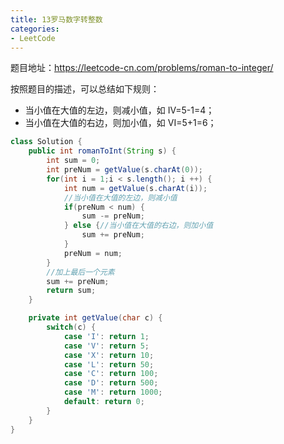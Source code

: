 ```yaml
---
title: 13罗马数字转整数
categories: 
- LeetCode
---
```


题目地址：https://leetcode-cn.com/problems/roman-to-integer/

按照题目的描述，可以总结如下规则：

- 当小值在大值的左边，则减小值，如 IV=5-1=4；
- 当小值在大值的右边，则加小值，如 VI=5+1=6；

```java
class Solution {
    public int romanToInt(String s) {
        int sum = 0;
        int preNum = getValue(s.charAt(0));
        for(int i = 1;i < s.length(); i ++) {
            int num = getValue(s.charAt(i));
            //当小值在大值的左边，则减小值
            if(preNum < num) {
                sum -= preNum;
            } else {//当小值在大值的右边，则加小值
                sum += preNum;
            }
            preNum = num;
        }
        //加上最后一个元素
        sum += preNum;
        return sum;
    }

    private int getValue(char c) {
        switch(c) {
            case 'I': return 1;
            case 'V': return 5;
            case 'X': return 10;
            case 'L': return 50;
            case 'C': return 100;
            case 'D': return 500;
            case 'M': return 1000;
            default: return 0;
        }
    }
}
```


